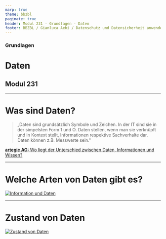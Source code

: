```yaml
---
marp: true
theme: bbzbl
paginate: true
header: Modul 231 - Grundlagen - Daten
footer: BBZBL / Gianluca Aebi / Datenschutz und Datensicherheit anwenden
---
```


<!-- _class: big center -->
### Grundlagen
# Daten
## Modul 231

---

# Was sind Daten?

> „Daten sind grundsätzlich Symbole und Zeichen. In der IT sind sie in der simpelsten Form 1 und O. Daten stellen, wenn man sie verknüpft und in Kontext stellt, Informationen respektive Sachverhalte dar. Daten können z.B. Messwerte sein."

[**artegic AG:** Wo liegt der Unterschied zwischen Daten, Informationen und Wissen?](https://www.artegic.com/de/blog/wo-liegt-der-unterschied-zwischen-daten-informationen-und-wissen/)

---

# Welche Arten von Daten gibt es?

[![Information und Daten](../images/Strukturierte_vs_unstrukturierte_Daten_CINTELLIC-e1653487483728.png)](https://www.cintellic.com/wiki/strukturierte-vs-unstrukturierte-daten/)

---

# Zustand von Daten

[![Zustand von Daten](../images/whatis-states_of_digital_data.png)](https://www.techtarget.com/searchstorage/definition/data-at-restg)

